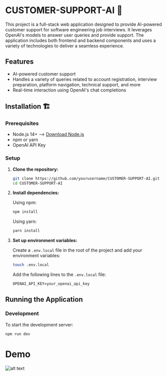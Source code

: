 # CUSTOMER-SUPPORT-AI 🤖        
This project is a full-stack web application designed to provide AI-powered customer support for software engineering job interviews. It leverages OpenAI's models to answer user queries and provide support. The application includes both frontend and backend components and uses a variety of technologies to deliver a seamless experience.

## Features
- AI-powered customer support
- Handles a variety of queries related to account registration, interview preparation, platform navigation, technical support, and more
- Real-time interaction using OpenAI's chat completions

## Installation 🏗️

### Prerequisites
- Node.js 14+ --> [Download Node.js](https://nodejs.org/)
- npm or yarn
- OpenAI API Key

### Setup

1. **Clone the repository:**

    ```bash
    git clone https://github.com/yourusername/CUSTOMER-SUPPORT-AI.git
    cd CUSTOMER-SUPPORT-AI
    ```

2. **Install dependencies:**

    Using npm:
    ```bash
    npm install
    ```

    Using yarn:
    ```bash
    yarn install
    ```

3. **Set up environment variables:**

    Create a `.env.local` file in the root of the project and add your environment variables:
    ```bash
    touch .env.local
    ```

    Add the following lines to the `.env.local` file:
    ```
    OPENAI_API_KEY=your_openai_api_key
    ```

## Running the Application

### Development

To start the development server:
```bash
npm run dev
```
# Demo
![alt text](gpt-Bot.gif)